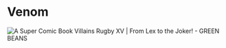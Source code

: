 # Venom
<img src="https://3.bp.blogspot.com/-PlSlPweXyTM/Vz3wcrqGXxI/AAAAAAAAJbU/5rcJpzGg5IQexyQTAWW0gZmpO0nbYLVcACLcB/s1600/Venom.png" alt="A Super Comic Book Villains Rugby XV | From Lex to the Joker! - GREEN BEANS"/>
